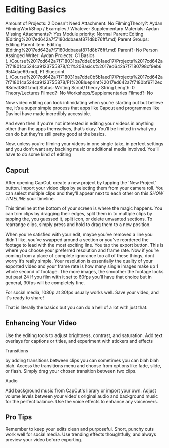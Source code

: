 # Editing Basics

Amount of Projects: 2
Doesn't Need Attachment: No
FilmingTheory?: Aydan
FilmingWorkShop / Examples / Whatever Supplementary Materials: Aydan
Missing Attachments?: Yes
Module priority: Normal
Parent: Editing (Editing%2017ed642a7f7180ddbaeaf871d8b76fff.md)
Parent Groups: Editing
Parent item: Editing (Editing%2017ed642a7f7180ddbaeaf871d8b76fff.md)
Parent?: No
Person Assinged Writer: Aydan
Projects: C1 Basics (../Course%2017cd642a7f718031ba7dde0b5b1aed17/Projects%2017cd642a7f718014a524ca9123755878/C1%20Basics%2017ed642a7f7180798cf9eb695f4dae69.md), F1 Blueprint (../Course%2017cd642a7f718031ba7dde0b5b1aed17/Projects%2017cd642a7f718014a524ca9123755878/F1%20Blueprint%2017ed642a7f7180bf9712ec98dea1861f.md)
Status: Writing Script/Theory
String Length: 0
Theory/Lectures Filmed?: No
Workshops/Supplementaries Filmed?: No

Now video editing can look intimidating when you’re starting out but believe me, it’s a super simple process that apps like Capcut and programmes like Davinci have made incredibly accessible. 

And even then if you’re not interested in editing your videos in anything other than the apps themselves, that’s okay. You’ll be limited in what you can do but they're still pretty good at the basics. 

Now, unless you’re filming your videos in one single take, in perfect settings and you don’t want any backing music or additional media involved. You’ll have to do some kind of editing 

## Capcut

After opening CapCut, create a new project by tapping the 'New Project' button. Import your video clips by selecting them from your camera roll. You can select multiple clips and they'll appear next to each other on this *SHOW TIMELINE* your timeline. 

This timeline at the bottom of your screen is where the magic happens. You can trim clips by dragging their edges, split them in to multiple clips by tapping the, you guessed it, split icon, or delete unwanted sections. To rearrange clips, simply press and hold to drag them to a new position.

When you're satisfied with your edit, maybe you’ve removed a line you didn't like, you’ve swapped around a section or you’ve reordered the footage to lead with the most exciting line. You tap the export button. This is where you choose your preferred resolution and frame rate. Now if you’re coming from a place of complete ignorance too all of these things, dont worry it’s really simple. Your resolution is essentially the quality of your exported video and your frame rate is how many single images make up 1 whole second of footage. The more images, the smoother the footage looks but past 24 If you film with it set to 60fps you’ll have that choice but in general, 30fps will be completely fine. 

For social media, 1080p at 30fps usually works well. Save your video, and it's ready to share!

That is literally the basics but you can do a hell of a lot with just that. 

## Enhancing Your Video

Use the editing tools to adjust brightness, contrast, and saturation. Add text overlays for captions or titles, and experiment with stickers and effects 

Transitions

by adding transitions between clips you can sometimes you can blah blah blah. Access the transitions menu and choose from options like fade, slide, or flash. Simply drag your chosen transition between two clips.

Audio

Add background music from CapCut's library or import your own. Adjust volume levels between your video's original audio and background music for the perfect balance. Use the voice effects to enhance any voiceovers.

## Pro Tips

Remember to keep your edits clean and purposeful. Short, punchy cuts work well for social media. Use trending effects thoughtfully, and always preview your video before exporting.